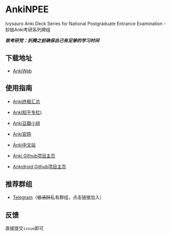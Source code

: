 # AnkiNPEE

Ivysauro Anki Deck Series for National Postgraduate Entrance Examination - 妙蛙Anki考研系列牌组

***致考研党：折腾之前确保自己有足够的学习时间***

## 下载地址

- [AnkiWeb](https://ankiweb.net/shared/byauthor/934622764)

## 使用指南

- [Anki终极汇总](https://zhuanlan.zhihu.com/p/21328602)
- [Anki知乎专栏)](https://zhuanlan.zhihu.com/-anki)
- [Anki豆瓣小组](https://www.douban.com/group/577207)


- [Anki官网](https://ankiweb.net)
- [Anki中文站](https://ankichina.net)


- [Anki Github项目主页](https://github.com/ankitects/anki)
- [Ankidroid Github项目主页](https://github.com/ankidroid/Anki-Android)

## 推荐群组

- [Telegram](https://t.me/joinchat/KVQwdlOdM37Cs4_tTMZUAw)（~~低活跃~~私有群组，点击链接加入）

## 反馈

直接提交`issue`即可
